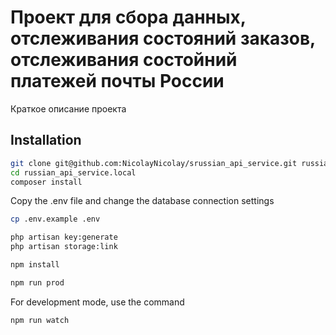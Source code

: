 # Проект для сбора данных, отслеживания состояний заказов, отслеживания состойний платежей почты России

Краткое описание проекта

## Installation

```bash
git clone git@github.com:NicolayNicolay/srussian_api_service.git russian_api_service.local
cd russian_api_service.local
composer install
```

Copy the .env file and change the database connection settings

```bash
cp .env.example .env
```

```bash
php artisan key:generate
php artisan storage:link
```

```bash
npm install
```

```bash
npm run prod
```

For development mode, use the command

```bash
npm run watch
```


